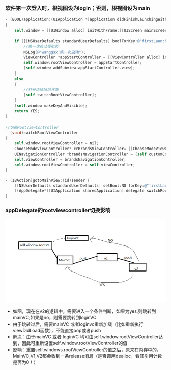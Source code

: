 ### 软件第一次登入时，根视图设为login；否则，根视图设为main
```objective-c
- (BOOL)application:(UIApplication *)application didFinishLaunchingWithOptions:(NSDictionary *)launchOptions
{
    self.window = [[UIWindow alloc] initWithFrame:[[UIScreen mainScreen] bounds]];
        
    if ([[NSUserDefaults standardUserDefaults] boolForKey:@"firstLaunch"]) {
        //第一次启动导航页
        NSLog(@"wanggsx:第一次启动");
        ViewController *appStartController = [[ViewController alloc] init];
        self.window.rootViewController = appStartController;
        [self.window addSubview:appStartController.view];
    }
    else
    {
        //打开选择场地界面
        [self switchRootViewController];
    }
    [self.window makeKeyAndVisible];
    return YES;
}

//切换RootViewController
- (void)switchRootViewController
{
    self.window.rootViewController = nil;
    ChooseModeViewController* crBrandsViewController= [[ChooseModeViewController alloc] init];
    UINavigationController *brandsNavigationController = [self customControllerWithRootViewController:crBrandsViewController];
    self.viewController = brandsNavigationController;
    self.window.rootViewController = self.viewController;
}
```
```objective-c
- (IBAction)gotoMainView:(id)sender {
    [[NSUserDefaults standardUserDefaults] setBool:NO forKey:@"firstLaunch"];
    [(AppDelegate*)[UIApplication sharedApplication].delegate switchRootViewController];
}
```

### appDelegate的rootviewcontroller切换影响
![](../assets/VC.png)

- 如图，现在在v2的逻辑中，需要进入一个条件判断，如果为yes,则跳转到mainVC;如果是no，则需要跳转到loginVC.
- 由于跳转过后，需要mainVC 或者loginvc重新加载（比如重新执行viewDidLoad函数），不能直接pop或者push
- 解决：由于mainVC 或者 loginVC 均可由self.window.rootViewController达到，因此可重新设置self.window.rootViewController的值
- 影响：重置self.windows.rootViewController的值之后，原来在内存中的，MainVC,V1,V2都会收到一条release消息（是否调用dealloc，看其引用计数是否为0！）


